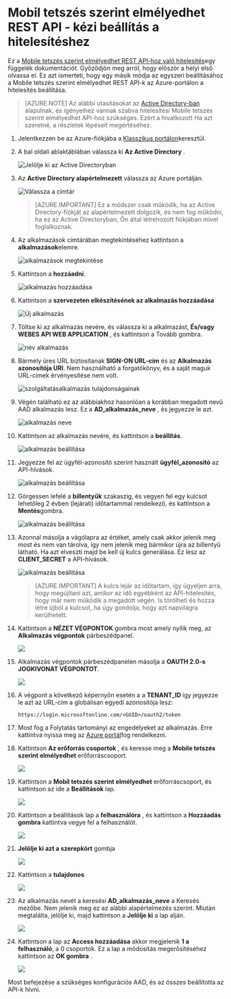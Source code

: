 <properties 
    pageTitle="Mobil tetszés szerint elmélyedhet REST API - kézi beállítás a hitelesítéshez"
    description="Megtudhatja, hogy miként Mobile tetszés szerint elmélyedhet REST API-khoz hitelesítés manuális beállítása" 
    services="mobile-engagement" 
    documentationCenter="mobile" 
    authors="piyushjo"
    manager="erikre"
    editor=""/>

<tags
    ms.service="mobile-engagement"
    ms.devlang="na"
    ms.topic="article"
    ms.tgt_pltfrm="mobile-multiple"
    ms.workload="mobile" 
    ms.date="08/19/2016"
    ms.author="piyushjo"/>

# <a name="authenticate-with-mobile-engagement-rest-apis---manual-setup"></a>Mobil tetszés szerint elmélyedhet REST API - kézi beállítás a hitelesítéshez

Ez a [Mobile tetszés szerint elmélyedhet REST API-hoz való hitelesítés](mobile-engagement-api-authentication.md)egy függelék dokumentációt. Győződjön meg arról, hogy először a helyi első olvassa el. Ez azt ismerteti, hogy egy másik módja az egyszeri beállításához a Mobile tetszés szerint elmélyedhet REST API-k az Azure-portálon a hitelesítés beállítása. 

>[AZURE.NOTE] Az alábbi utasításokat az [Active Directory-ban](../resource-group-create-service-principal-portal.md) alapulnak, és igényeihez vannak szabva hitelesítési Mobile tetszés szerint elmélyedhet API-hoz szükséges. Ezért a hivatkozott Ha azt szeretné, a részletek lépéseit megértéséhez. 

1. Jelentkezzen be az Azure-fiókjába a [Klasszikus portálon](https://manage.windowsazure.com/)keresztül.

2. A bal oldali ablaktáblában válassza ki **Az Active Directory** .

     ![Jelölje ki az Active Directoryban][1]

3. Az **Active Directory alapértelmezett** válassza az Azure portálján. 

     ![Válassza a címtár][2]

    >[AZURE.IMPORTANT] Ez a módszer csak működik, ha az Active Directory-fiókját az alapértelmezett dolgozik, és nem fog működni, ha ez az Active Directoryban, Ön által létrehozott fiókjában mivel foglalkoznak. 

4. Az alkalmazások címtárában megtekintéséhez kattintson a **alkalmazások**elemre.

     ![alkalmazások megtekintése][3]

5. Kattintson a **hozzáadni**. 

     ![alkalmazás hozzáadása][4]

6. Kattintson a **szervezeten elkészítésének az alkalmazás hozzáadása**

     ![Új alkalmazás][5]

6. Töltse ki az alkalmazás nevére, és válassza ki a alkalmazást, **És/vagy WEBES API WEB APPLICATION** , és kattintson a Tovább gombra.

     ![név alkalmazás][6]

7. Bármely üres URL biztosítanak **SIGN-ON URL-cím** és az **Alkalmazás azonosítója URI**. Nem használható a forgatókönyv, és a saját maguk URL-címek érvényesítése nem volt.  

     ![szolgáltatásalkalmazás tulajdonságainak][7]

8. Végén található ez az alábbiakhoz hasonlóan a korábban megadott nevű AAD alkalmazás lesz. Ez a **AD\_alkalmazás\_neve** , és jegyezze le azt.  

     ![alkalmazás neve][8]

9. Kattintson az alkalmazás nevére, és kattintson a **beállítás**.

     ![alkalmazás beállítása][9]

10. Jegyezze fel az ügyfél-azonosító szerint használt **ügyfél\_azonosító** az API-hívások. 

     ![alkalmazás beállítása][10]

11. Görgessen lefelé a **billentyűk** szakaszig, és vegyen fel egy kulcsot lehetőleg 2 évben (lejárati) időtartammal rendelkező, és kattintson a **Mentés**gombra. 

     ![alkalmazás beállítása][11]


12. Azonnal másolja a vágólapra az értéket, amely csak akkor jelenik meg most és nem van tárolva, így nem jelenik meg bármikor újra az billentyű látható. Ha azt elveszti majd be kell új kulcs generálása. Ez lesz az **CLIENT_SECRET** a API-hívások. 

     ![alkalmazás beállítása][12]

    >[AZURE.IMPORTANT] A kulcs lejár az időtartam, így ügyeljen arra, hogy megújítani azt, amikor az idő egyébként az API-hitelesítés, hogy már nem működik a megadott végén. Is törölheti és hozza létre újból a kulcsot, ha úgy gondolja, hogy azt napvilágra kerülhetett.
 
13. Kattintson a **NÉZET VÉGPONTOK** gombra most amely nyílik meg, az **Alkalmazás végpontok** párbeszédpanel. 

    ![][13]

14. Alkalmazás végpontok párbeszédpanelen másolja a **OAUTH 2.0-s JOGKIVONAT VÉGPONTOT**. 

    ![][14]

15. A végpont a következő képernyőn esetén a a **TENANT_ID** így jegyezze le azt az URL-cím a globálisan egyedi azonosítója lesz: 

        https://login.microsoftonline.com/<GUID>/oauth2/token

16. Most fog a Folytatás tartományi az engedélyeket az alkalmazás. Erre kattintva nyissa meg az [Azure portál](https://portal.azure.com)fog rendelkezni. 

17. Kattintson **Az erőforrás csoportok** , és keresse meg a **Mobile tetszés szerint elmélyedhet** erőforráscsoport.  

    ![][15]

18. Kattintson a **Mobil tetszés szerint elmélyedhet** erőforráscsoport, és kattintson az ide a **Beállítások** lap. 

    ![][16]

19. Kattintson a beállítások lap a **felhasználóra** , és kattintson a **Hozzáadás gombra** kattintva vegye fel a felhasználót. 

    ![][17]

20. **Jelölje ki azt a szerepkört** gombja

    ![][18]

21. Kattintson a **tulajdonos**

    ![][19]

22. Az alkalmazás nevét a keresési **AD\_alkalmazás\_neve** a Keresés mezőbe. Nem jelenik meg ez az alábbi alapértelmezés szerint. Miután megtalálta, jelölje ki, majd kattintson a **Jelölje ki** a lap alján. 

    ![][20]

23. Kattintson a lap az **Access hozzáadása** akkor megjelenik **1 a felhasználó**, a 0 csoportok. Ez a lap a módosítás megerősítéséhez kattintson az **OK gombra** . 

    ![][21]

Most befejezése a szükséges konfigurációs AAD, és az összes beállította az API-k hívni. 

<!-- Images -->
[1]: ./media/mobile-engagement-api-authentication-manual/active-directory.png
[2]: ./media/mobile-engagement-api-authentication-manual/active-directory-details.png
[3]: ./media/mobile-engagement-api-authentication-manual/view-applications.png
[4]: ./media/mobile-engagement-api-authentication-manual/add-icon.png
[5]: ./media/mobile-engagement-api-authentication-manual/what-do-you-want-to-do.png
[6]: ./media/mobile-engagement-api-authentication-manual/tell-us-about-your-application.png
[7]: ./media/mobile-engagement-api-authentication-manual/app-properties.png
[8]: ./media/mobile-engagement-api-authentication-manual/aad-app.png
[9]: ./media/mobile-engagement-api-authentication-manual/configure-menu.png
[10]: ./media/mobile-engagement-api-authentication-manual/client-id.png
[11]: ./media/mobile-engagement-api-authentication-manual/client_secret.png
[12]: ./media/mobile-engagement-api-authentication-manual/keys.png
[13]: ./media/mobile-engagement-api-authentication-manual/view-endpoints.png
[14]: ./media/mobile-engagement-api-authentication-manual/app-endpoints.png
[15]: ./media/mobile-engagement-api-authentication-manual/resource-groups.png
[16]: ./media/mobile-engagement-api-authentication-manual/resource-groups-settings.png
[17]: ./media/mobile-engagement-api-authentication-manual/add-users.png
[18]: ./media/mobile-engagement-api-authentication-manual/add-role.png
[19]: ./media/mobile-engagement-api-authentication-manual/select-role.png
[20]: ./media/mobile-engagement-api-authentication-manual/add-user-select.png
[21]: ./media/mobile-engagement-api-authentication-manual/add-access-final.png



